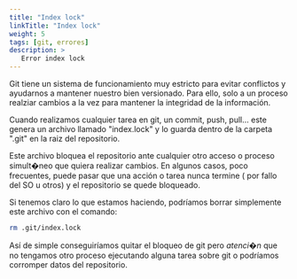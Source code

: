 ```yaml
---
title: "Index lock"
linkTitle: "Index lock"
weight: 5
tags: [git, errores]
description: >
   Error index lock 
---
```


Git tiene un sistema de funcionamiento muy estricto para evitar conflictos y ayudarnos a mantener nuestro bien versionado.
Para ello, solo a un proceso realziar cambios a la vez para mantener la integridad de la información.

Cuando realizamos cualquier tarea en git, un commit, push, pull... este genera un archivo llamado "index.lock" y lo guarda
dentro de la carpeta ".git" en la raiz del repositorio.

Este archivo bloquea el repositorio ante cualquier otro acceso o proceso simult�neo que quiera realizar cambios. En algunos casos,
poco frecuentes, puede pasar que una acción o tarea nunca termine ( por fallo del SO u otros) y el repositorio se quede bloqueado.

Si tenemos claro lo que estamos haciendo, podríamos borrar simplemente este archivo con el comando:
``` bash
rm .git/index.lock
```

Así de simple conseguiríamos quitar el bloqueo de git pero *atenci�n* que no tengamos otro proceso ejecutando alguna tarea sobre git
o podríamos corromper datos del repositorio.
